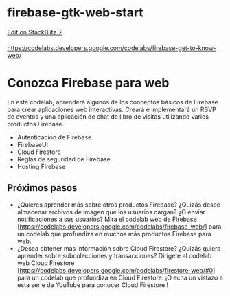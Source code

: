 # firebase-gtk-web-start

[Edit on StackBlitz ⚡️](https://stackblitz.com/edit/firebase-gtk-web-start-9zy54w)

https://codelabs.developers.google.com/codelabs/firebase-get-to-know-web/

# Conozca Firebase para web

En este codelab, aprenderá algunos de los conceptos básicos de Firebase para crear aplicaciones web interactivas. Creará e implementará un RSVP de eventos y una aplicación de chat de libro de visitas utilizando varios productos Firebase.

- Autenticación de Firebase
- FirebaseUI
- Cloud Firestore
- Reglas de seguridad de Firebase
- Hosting Firebase

## Próximos pasos

- ¿Quieres aprender más sobre otros productos Firebase? ¿Quizás desee almacenar archivos de imagen que los usuarios cargan? ¿O enviar notificaciones a sus usuarios? Mira el codelab web de Firebase [https://codelabs.developers.google.com/codelabs/firebase-web/] para un codelab que profundiza en muchos más productos Firebase para web.
- ¿Desea obtener más información sobre Cloud Firestore? ¿Quizás quiera aprender sobre subcolecciones y transacciones? Dirígete al codelab web Cloud Firestore [https://codelabs.developers.google.com/codelabs/firestore-web/#0] para un codelab que profundiza en Cloud Firestore. ¡O echa un vistazo a esta serie de YouTube para conocer Cloud Firestore !
